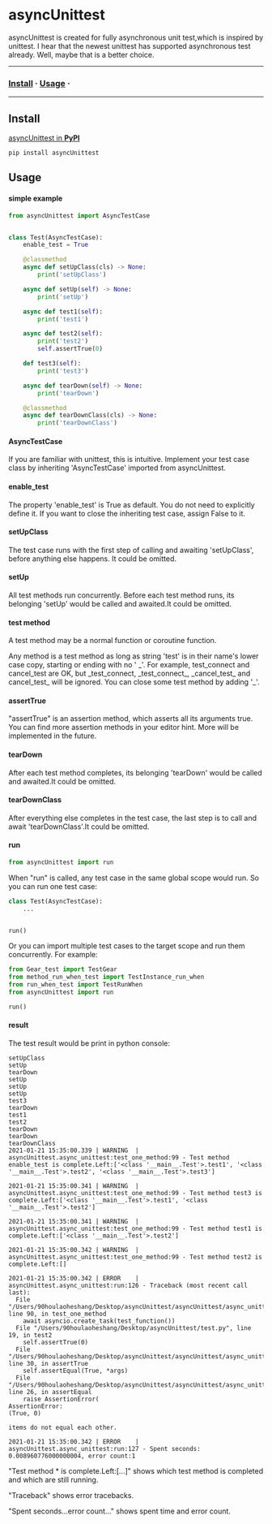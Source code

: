 # asyncUnittest

asyncUnittest is created for fully asynchronous unit test,which is inspired by unittest. I hear that the newest unittest
has supported asynchronous test already. Well, maybe that is a better choice.

---

### [Install](#Install) · [Usage](#Usage) ·

---

## Install

[asyncUnittest in **PyPI**](https://pypi.org/project/asyncUnittest/)

```shell
pip install asyncUnittest
```

## Usage

#### simple example

```python
from asyncUnittest import AsyncTestCase


class Test(AsyncTestCase):
    enable_test = True

    @classmethod
    async def setUpClass(cls) -> None:
        print('setUpClass')

    async def setUp(self) -> None:
        print('setUp')

    async def test1(self):
        print('test1')

    async def test2(self):
        print('test2')
        self.assertTrue(0)

    def test3(self):
        print('test3')

    async def tearDown(self) -> None:
        print('tearDown')

    @classmethod
    async def tearDownClass(cls) -> None:
        print('tearDownClass')
```

#### AsyncTestCase

If you are familiar with unittest, this is intuitive. Implement your test case class by inheriting 'AsyncTestCase'
imported from asyncUnittest.

#### enable_test

The property 'enable_test' is True as default. You do not need to explicitly define it. If you want to close the
inheriting test case, assign False to it.

#### setUpClass

The test case runs with the first step of calling and awaiting 'setUpClass', before anything else happens. It could be
omitted.

#### setUp

All test methods run concurrently. Before each test method runs, its belonging 'setUp' would be called and awaited.It
could be omitted.

#### test method

A test method may be a normal function or coroutine function.

Any method is a test method as long as string 'test' is in their name's lower case copy, starting or ending with no '
\_'. For example, test_connect and cancel_test are OK, but \_test_connect, \_test_connect_, \_cancel_test_ and
cancel_test_
will be ignored. You can close some test method by adding '_'.

#### assertTrue

"assertTrue" is an assertion method, which asserts all its arguments true. You can find more assertion methods in your
editor hint. More will be implemented in the future.

#### tearDown

After each test method completes, its belonging 'tearDown' would be called and awaited.It could be omitted.

#### tearDownClass

After everything else completes in the test case, the last step is to call and await 'tearDownClass'.It could be
omitted.

#### run

```python
from asyncUnittest import run
```

When "run" is called, any test case in the same global scope would run. So you can run one test case:

```python
class Test(AsyncTestCase):
    ...


run()
```

Or you can import multiple test cases to the target scope and run them concurrently. For example:

```python
from Gear_test import TestGear
from method_run_when_test import TestInstance_run_when
from run_when_test import TestRunWhen
from asyncUnittest import run

run()
```

#### result

The test result would be print in python console:

```shell
setUpClass
setUp
tearDown
setUp
setUp
setUp
test3
tearDown
test1
test2
tearDown
tearDown
tearDownClass
2021-01-21 15:35:00.339 | WARNING  | asyncUnittest.async_unittest:test_one_method:99 - Test method enable_test is complete.Left:['<class '__main__.Test'>.test1', '<class '__main__.Test'>.test2', '<class '__main__.Test'>.test3']

2021-01-21 15:35:00.341 | WARNING  | asyncUnittest.async_unittest:test_one_method:99 - Test method test3 is complete.Left:['<class '__main__.Test'>.test1', '<class '__main__.Test'>.test2']

2021-01-21 15:35:00.341 | WARNING  | asyncUnittest.async_unittest:test_one_method:99 - Test method test1 is complete.Left:['<class '__main__.Test'>.test2']

2021-01-21 15:35:00.342 | WARNING  | asyncUnittest.async_unittest:test_one_method:99 - Test method test2 is complete.Left:[]

2021-01-21 15:35:00.342 | ERROR    | asyncUnittest.async_unittest:run:126 - Traceback (most recent call last):
  File "/Users/90houlaoheshang/Desktop/asyncUnittest/asyncUnittest/async_unittest.py", line 90, in test_one_method
    await asyncio.create_task(test_function())
  File "/Users/90houlaoheshang/Desktop/asyncUnittest/test.py", line 19, in test2
    self.assertTrue(0)
  File "/Users/90houlaoheshang/Desktop/asyncUnittest/asyncUnittest/async_unittest.py", line 30, in assertTrue
    self.assertEqual(True, *args)
  File "/Users/90houlaoheshang/Desktop/asyncUnittest/asyncUnittest/async_unittest.py", line 26, in assertEqual
    raise AssertionError(
AssertionError: 
(True, 0)

items do not equal each other.

2021-01-21 15:35:00.342 | ERROR    | asyncUnittest.async_unittest:run:127 - Spent seconds: 0.008960776000000004, error count:1
```

"Test method * is complete.Left:[...]" shows which test method is completed and which are still running.

"Traceback" shows error tracebacks.

"Spent seconds...error count..." shows spent time and error count.